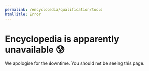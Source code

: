 ```yaml
---
permalink: /encyclopedia/qualification/tools
htmlTitle: Error
---
```


# Encyclopedia is apparently unavailable 😰

We apologise for the downtime. You should not be seeing this page.

<div id="reliability-assessment"></div>

<!-- This page is compiled mostly to allow internal links checks. It will be overridden at server level in production. -->
